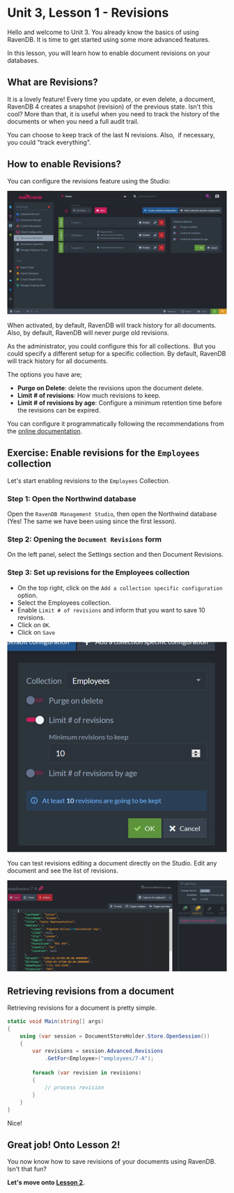 # Unit 3, Lesson 1 - Revisions

Hello and welcome to Unit 3. You already know the basics of using RavenDB. It is time to get started using some more advanced features.

In this lesson, you will learn how to enable document revisions on your databases.

## What are Revisions?

It is a lovely feature! Every time you update, or even delete, a document, RavenDB 4 creates a snapshot (revision) of the previous state. Isn't this cool? More than that, it is useful when you need to track the history of the documents or when you need a full audit trail. 

You can choose to keep track of the last N revisions. Also,  if necessary, you could "track everything".

## How to enable Revisions?

You can configure the revisions feature using the Studio: 

![Enabling revisions](media/enabling_revisions.png)

When activated, by default, RavenDB will track history for all documents. Also, by default, RavenDB will never purge old revisions. 

As the administrator, you could configure this for all collections.  But you could specify a different setup for a specific collection. By default, RavenDB will track history for all documents.

The options you have are;

*   **Purge on Delete**: delete the revisions upon the document delete.
*   **Limit # of revisions**: How much revisions to keep.
*   **Limit # of revisions by age**: Configure a minimum retention time before the revisions can be expired.

You can configure it programmatically following the recommendations from the [online documentation](https://ravendb.net/docs/article-page/4.0/csharp/server/extensions/revisions).

## Exercise: Enable revisions for the `Employees` collection

Let's start enabling revisions to the `Employees` Collection.

### Step 1: Open the Northwind database 
Open the `RavenDB Management Studio`, then open the Northwind database (Yes! The same we have been using since the first lesson).

### Step 2: Opening the `Document Revisions` form
On the left panel, select the Settings section and then Document Revisions.

### Step 3: Set up revisions for the Employees collection

* On the top right, click on the `Add a collection specific configuration` option. 
* Select the Employees collection.
* Enable `Limit # of revisions` and inform that you want to save 10 revisions.
* Click on `OK`.
* Click on `Save`

![Limit of revisions](media/j3j2jdk3ksdk2kfdk2kk23v23.PNG)

You can test revisions editing a document directly on the Studio. Edit any document and see the list of revisions.

![Revisions list](media/revisions.png)

## Retrieving revisions from a document

Retrieving revisions for a document is pretty simple.

```csharp
static void Main(string[] args)
{
    using (var session = DocumentStoreHolder.Store.OpenSession())
    {
        var revisions = session.Advanced.Revisions
            .GetFor<Employee>("employees/7-A");

        foreach (var revision in revisions)
        {
            // process revision
        }
    }
}
```

Nice!

## Great job! Onto Lesson 2!

You now know how to save revisions of your documents using RavenDB. Isn't that fun?

**Let's move onto [Lesson 2](../lesson2/README.md).**
